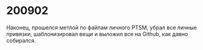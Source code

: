 # 200902

Наконец, прошелся метлой по файлам личного PTSM, убрал все личные привязки, шаблонизировал вещи и выложил все на Github, как давно собирался.
